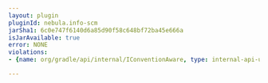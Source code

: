 ```yaml
---
layout: plugin
pluginId: nebula.info-scm
jarSha1: 6c0e747f6140d6a85d90f58c648bf72ba45e666a
isJarAvailable: true
error: NONE
violations:
- {name: org/gradle/api/internal/IConventionAware, type: internal-api-usage}

---
```

